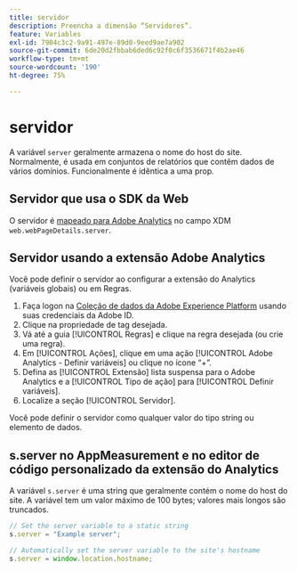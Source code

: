 ```yaml
---
title: servidor
description: Preencha a dimensão “Servidores”.
feature: Variables
exl-id: 7904c3c2-9a91-497e-89d0-9eed9ae7a902
source-git-commit: 6de20d2fbbab6ded6c92f0c6f3536671f4b2ae46
workflow-type: tm+mt
source-wordcount: '190'
ht-degree: 75%

---
```


# servidor

A variável `server` geralmente armazena o nome do host do site. Normalmente, é usada em conjuntos de relatórios que contêm dados de vários domínios. Funcionalmente é idêntica a uma prop.

## Servidor que usa o SDK da Web

O servidor é [mapeado para Adobe Analytics](https://experienceleague.adobe.com/docs/analytics/implementation/aep-edge/variable-mapping.html?lang=pt-BR) no campo XDM `web.webPageDetails.server`.

## Servidor usando a extensão Adobe Analytics

Você pode definir o servidor ao configurar a extensão do Analytics (variáveis globais) ou em Regras.

1. Faça logon na [Coleção de dados da Adobe Experience Platform](https://experience.adobe.com/data-collection) usando suas credenciais da Adobe ID.
2. Clique na propriedade de tag desejada.
3. Vá até a guia [!UICONTROL Regras] e clique na regra desejada (ou crie uma regra).
4. Em [!UICONTROL Ações], clique em uma ação [!UICONTROL Adobe Analytics - Definir variáveis] ou clique no ícone “+”.
5. Defina as [!UICONTROL Extensão] lista suspensa para o Adobe Analytics e a [!UICONTROL Tipo de ação] para [!UICONTROL Definir variáveis].
6. Localize a seção [!UICONTROL Servidor].

Você pode definir o servidor como qualquer valor do tipo string ou elemento de dados.

## s.server no AppMeasurement e no editor de código personalizado da extensão do Analytics

A variável `s.server` é uma string que geralmente contém o nome do host do site. A variável tem um valor máximo de 100 bytes; valores mais longos são truncados.

```js
// Set the server variable to a static string
s.server = "Example server";

// Automatically set the server variable to the site's hostname
s.server = window.location.hostname;
```
